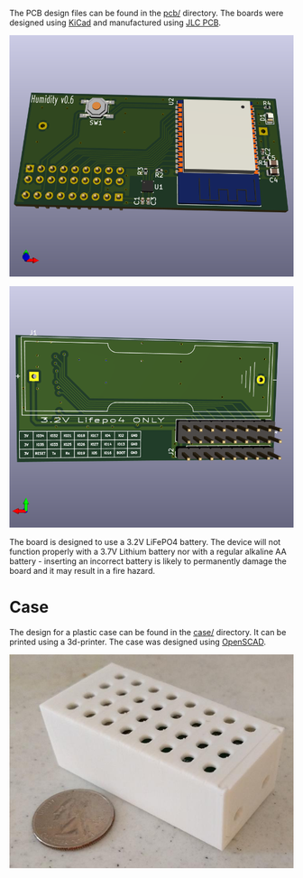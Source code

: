The PCB design files can be found in the [pcb/](../pcb/) directory.
The boards were designed using [KiCad](https://kicad-pcb.org/) and
manufactured using [JLC PCB](https://jlcpcb.com/).

![pcb_render_front](img/pcb_render_front.png)

![pcb_render_rear](img/pcb_render_rear.png)

The board is designed to use a 3.2V LiFePO4 battery. The device will
not function properly with a 3.7V Lithium battery nor with a regular
alkaline AA battery - inserting an incorrect battery is likely to
permanently damage the board and it may result in a fire hazard.

Case
====

The design for a plastic case can be found in the [case/](../case/)
directory. It can be printed using a 3d-printer. The case was designed
using [OpenSCAD](https://www.openscad.org/).

![case](img/case.jpg)
